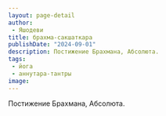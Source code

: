 ```yaml
---
layout: page-detail
author:
 - Яшодеви
title: брахма-сакшаткара
publishDate: "2024-09-01"
description: Постижение Брахмана, Абсолюта.
tags:
 - йога
 - аннутара-тантры
image: 
---
```


Постижение Брахмана, Абсолюта.

